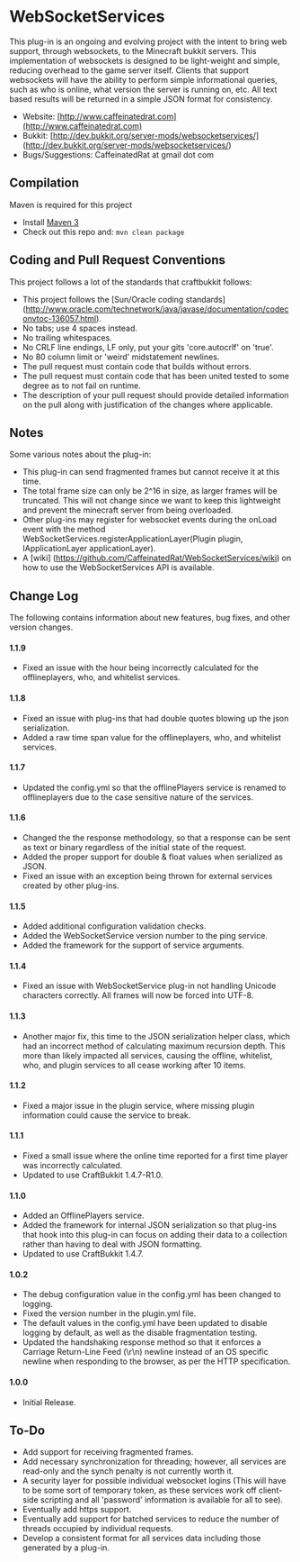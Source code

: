 WebSocketServices
===========

This plug-in is an ongoing and evolving project with the intent to bring web support, through websockets, to the Minecraft bukkit servers.
This implementation of websockets is designed to be light-weight and simple, reducing overhead to the game server itself.
Clients that support websockets will have the ability to perform simple informational queries, such as who is online, what version the server is running on, etc.
All text based results will be returned in a simple JSON format for consistency.

* Website: [http://www.caffeinatedrat.com](http://www.caffeinatedrat.com)
* Bukkit: [http://dev.bukkit.org/server-mods/websocketservices/] (http://dev.bukkit.org/server-mods/websocketservices/)
* Bugs/Suggestions: CaffeinatedRat at gmail dot com

Compilation
-----------

Maven is required for this project

* Install [Maven 3](http://maven.apache.org/download.html)
* Check out this repo and: `mvn clean package`

Coding and Pull Request Conventions
-----------

This project follows a lot of the standards that craftbukkit follows:

* This project follows the [Sun/Oracle coding standards] (http://www.oracle.com/technetwork/java/javase/documentation/codeconvtoc-136057.html).
* No tabs; use 4 spaces instead.
* No trailing whitespaces.
* No CRLF line endings, LF only, put your gits 'core.autocrlf' on 'true'.
* No 80 column limit or 'weird' midstatement newlines.
* The pull request must contain code that builds without errors.
* The pull request must contain code that has been united tested to some degree as to not fail on runtime.
* The description of your pull request should provide detailed information on the pull along with justification of the changes where applicable.

Notes
-----------
Some various notes about the plug-in:

* This plug-in can send fragmented frames but cannot receive it at this time.
* The total frame size can only be 2^16 in size, as larger frames will be truncated.  This will not change since we want to keep this lightweight and prevent the minecraft server from being overloaded.
* Other plug-ins may register for websocket events during the onLoad event with the method WebSocketServices.registerApplicationLayer(Plugin plugin, IApplicationLayer applicationLayer).
* A [wiki] (https://github.com/CaffeinatedRat/WebSocketServices/wiki) on how to use the WebSocketServices API is available.

Change Log
-----------

The following contains information about new features, bug fixes, and other version changes.

#### 1.1.9

* Fixed an issue with the hour being incorrectly calculated for the offlineplayers, who, and whitelist services.

#### 1.1.8

* Fixed an issue with plug-ins that had double quotes blowing up the json serialization.
* Added a raw time span value for the offlineplayers, who, and whitelist services.  

#### 1.1.7

* Updated the config.yml so that the offlinePlayers service is renamed to offlineplayers due to the case sensitive nature of the services.

#### 1.1.6

* Changed the the response methodology, so that a response can be sent as text or binary regardless of the initial state of the request.
* Added the proper support for double & float values when serialized as JSON.
* Fixed an issue with an exception being thrown for external services created by other plug-ins.

#### 1.1.5

* Added additional configuration validation checks.
* Added the WebSocketService version number to the ping service.
* Added the framework for the support of service arguments.

#### 1.1.4

* Fixed an issue with WebSocketService plug-in not handling Unicode characters correctly. All frames will now be forced into UTF-8.

#### 1.1.3

* Another major fix, this time to the JSON serialization helper class, which had an incorrect method of calculating maximum recursion depth. This more than likely impacted all services, causing the offline, whitelist, who, and plugin services to all cease working after 10 items.

#### 1.1.2

* Fixed a major issue in the plugin service, where missing plugin information could cause the service to break.

#### 1.1.1

* Fixed a small issue where the online time reported for a first time player was incorrectly calculated.
* Updated to use CraftBukkit 1.4.7-R1.0.

#### 1.1.0

* Added an OfflinePlayers service.
* Added the framework for internal JSON serialization so that plug-ins that hook into this plug-in can focus on adding their data to a collection rather than having to deal with JSON formatting.
* Updated to use CraftBukkit 1.4.7.

#### 1.0.2

* The debug configuration value in the config.yml has been changed to logging.
* Fixed the version number in the plugin.yml file.
* The default values in the config.yml have been updated to disable logging by default, as well as the disable fragmentation testing.
* Updated the handshaking response method so that it enforces a Carriage Return-Line Feed (\r\n) newline instead of an OS specific newline when responding to the browser, as per the HTTP specification.

#### 1.0.0

* Initial Release.

To-Do
-----------
* Add support for receiving fragmented frames.
* Add necessary synchronization for threading; however, all services are read-only and the synch penalty is not currently worth it.
* A security layer for possible individual websocket logins (This will have to be some sort of temporary token, as these services work off client-side scripting and all 'password' information is available for all to see).
* Eventually add https support.
* Eventually add support for batched services to reduce the number of threads occupied by individual requests.
* Develop a consistent format for all services data including those generated by a plug-in.

